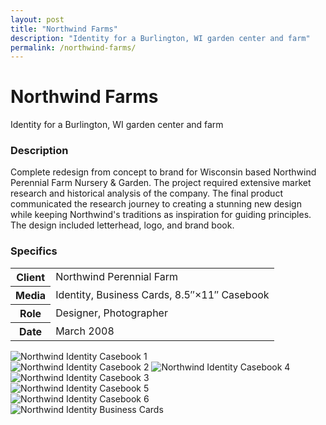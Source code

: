 ```yaml
---
layout: post
title: "Northwind Farms"
description: "Identity for a Burlington, WI garden center and farm"
permalink: /northwind-farms/
---
```


<div class="masthead bg-gradient">
	<div class="grid-frame soft-double-sides soft-triple-sides@md soft-double-top soft-triple-bottom">
		<h1 class="masthead-title flush soft-half-top">Northwind Farms</h1>
		<p class="masthead-lead flush">Identity for a Burlington, WI garden center and farm</p>
	</div>
</div>
<section class="border-bottom-gray">
	<div class="grid-frame soft-sides hard@md">
		<div class="col-group">
			<div class="col hard-bottom soft-triple-bottom@md">
				<h3>Description</h3>
				<p>Complete redesign from concept to brand for Wisconsin based Northwind Perennial Farm Nursery &amp; Garden. The project required extensive market research and historical analysis of the company. The final product communicated the research journey to creating a stunning new design while keeping Northwind's traditions as inspiration for guiding principles. The design included letterhead, logo, and brand book.</p>
			</div>
			<div class="col soft-double-top soft-triple-top@md 1/3@md">
				<h3>Specifics</h3>
				<table>
					<tbody>
						<tr>
							<th>Client</th>
							<td>Northwind Perennial Farm</td>
						</tr>
						<tr>
							<th>Media</th>
							<td>Identity, Business Cards, 8.5&#8243;&times;11&#8243; Casebook</td>
						</tr>
						<tr>
							<th>Role</th>
							<td>Designer, Photographer</td>
						</tr>
						<tr>
							<th>Date</th>
							<td>March 2008</td>
						</tr>
					</tbody>
				</table>
			</div>
		</div>
	</div>
</section>
<section class="border-bottom-gray bg-silver@md">
	<div class="grid-frame soft-triple-ends soft-double-sides soft-triple-sides@md">
		<div class="grid grid-with-gutter">
			<div class="grid-cell">
				<div class="grid grid-with-gutter">
					<div class="grid-cell 1/2">
						<img src="https://jessetrippecdn.appspot.com/images/northwind-1.png" alt="Northwind Identity Casebook 1" class="project-img">
					</div>
					<div class="grid-cell 1/2">
						<img src="https://jessetrippecdn.appspot.com/images/northwind-2.png" alt="Northwind Identity Casebook 2" class="project-img">
						<img src="https://jessetrippecdn.appspot.com/images/northwind-3.png" alt="Northwind Identity Casebook 4" class="project-img">
					</div>
				</div>
				<img src="https://jessetrippecdn.appspot.com/images/northwind-4.png" alt="Northwind Identity Casebook 3" class="project-img">
				<div class="grid grid-with-gutter">
					<div class="grid-cell 1/2">
						<img src="https://jessetrippecdn.appspot.com/images/northwind-5.png" alt="Northwind Identity Casebook 5" class="project-img">
					</div>
					<div class="grid-cell 1/2">
						<img src="https://jessetrippecdn.appspot.com/images/northwind-6.png" alt="Northwind Identity Casebook 6" class="project-img">
					</div>
				</div>
				<img src="https://jessetrippecdn.appspot.com/images/northwind-7.png" alt="Northwind Identity Business Cards" class="project-img flush-bottom">
			</div>
		</div>
	</div>
</section>
